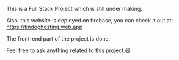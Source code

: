 This is a Full Stack Project which is still under making. 

Also, this website is deployed on firebase, you can check it out at: https://tindoghosting.web.app

The front-end part of the project is done.

Feel free to ask anything related to this project.😃
